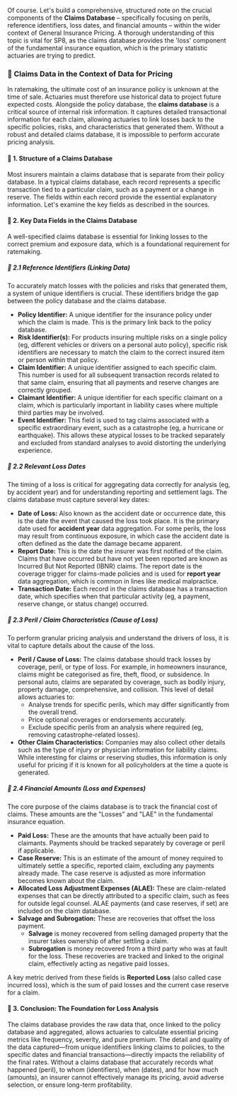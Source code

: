 Of course. Let's build a comprehensive, structured note on the crucial components of the **Claims Database** – specifically focusing on perils, reference identifiers, loss dates, and financial amounts – within the wider context of General Insurance Pricing. A thorough understanding of this topic is vital for SP8, as the claims database provides the 'loss' component of the fundamental insurance equation, which is the primary statistic actuaries are trying to predict.

### **📗 Claims Data in the Context of Data for Pricing**

In ratemaking, the ultimate cost of an insurance policy is unknown at the time of sale. Actuaries must therefore use historical data to project future expected costs. Alongside the policy database, the **claims database** is a critical source of internal risk information. It captures detailed transactional information for each claim, allowing actuaries to link losses back to the specific policies, risks, and characteristics that generated them. Without a robust and detailed claims database, it is impossible to perform accurate pricing analysis.

#### **🔹 1\. Structure of a Claims Database**

Most insurers maintain a claims database that is separate from their policy database. In a typical claims database, each record represents a specific transaction tied to a particular claim, such as a payment or a change in reserve. The fields within each record provide the essential explanatory information. Let's examine the key fields as described in the sources.

#### **🔹 2\. Key Data Fields in the Claims Database**

A well-specified claims database is essential for linking losses to the correct premium and exposure data, which is a foundational requirement for ratemaking.

##### **🔸 2.1 Reference Identifiers (Linking Data)**

To accurately match losses with the policies and risks that generated them, a system of unique identifiers is crucial. These identifiers bridge the gap between the policy database and the claims database.

* **Policy Identifier:** A unique identifier for the insurance policy under which the claim is made. This is the primary link back to the policy database.  
* **Risk Identifier(s):** For products insuring multiple risks on a single policy (eg, different vehicles or drivers on a personal auto policy), specific risk identifiers are necessary to match the claim to the correct insured item or person within that policy.  
* **Claim Identifier:** A unique identifier assigned to each specific claim. This number is used for all subsequent transaction records related to that same claim, ensuring that all payments and reserve changes are correctly grouped.  
* **Claimant Identifier:** A unique identifier for each specific claimant on a claim, which is particularly important in liability cases where multiple third parties may be involved.  
* **Event Identifier:** This field is used to tag claims associated with a specific extraordinary event, such as a catastrophe (eg, a hurricane or earthquake). This allows these atypical losses to be tracked separately and excluded from standard analyses to avoid distorting the underlying experience.

##### **🔸 2.2 Relevant Loss Dates**

The timing of a loss is critical for aggregating data correctly for analysis (eg, by accident year) and for understanding reporting and settlement lags. The claims database must capture several key dates:

* **Date of Loss:** Also known as the accident date or occurrence date, this is the date the event that caused the loss took place. It is the primary date used for **accident year** data aggregation. For some perils, the loss may result from continuous exposure, in which case the accident date is often defined as the date the damage became apparent.  
* **Report Date:** This is the date the insurer was first notified of the claim. Claims that have occurred but have not yet been reported are known as Incurred But Not Reported (IBNR) claims. The report date is the coverage trigger for claims-made policies and is used for **report year** data aggregation, which is common in lines like medical malpractice.  
* **Transaction Date:** Each record in the claims database has a transaction date, which specifies when that particular activity (eg, a payment, reserve change, or status change) occurred.

##### **🔸 2.3 Peril / Claim Characteristics (Cause of Loss)**

To perform granular pricing analysis and understand the drivers of loss, it is vital to capture details about the cause of the loss.

* **Peril / Cause of Loss:** The claims database should track losses by coverage, peril, or type of loss. For example, in homeowners insurance, claims might be categorised as fire, theft, flood, or subsidence. In personal auto, claims are separated by coverage, such as bodily injury, property damage, comprehensive, and collision. This level of detail allows actuaries to:  
  * Analyse trends for specific perils, which may differ significantly from the overall trend.  
  * Price optional coverages or endorsements accurately.  
  * Exclude specific perils from an analysis where required (eg, removing catastrophe-related losses).  
* **Other Claim Characteristics:** Companies may also collect other details such as the type of injury or physician information for liability claims. While interesting for claims or reserving studies, this information is only useful for pricing if it is known for all policyholders at the time a quote is generated.

##### **🔸 2.4 Financial Amounts (Loss and Expenses)**

The core purpose of the claims database is to track the financial cost of claims. These amounts are the "Losses" and "LAE" in the fundamental insurance equation.

* **Paid Loss:** These are the amounts that have actually been paid to claimants. Payments should be tracked separately by coverage or peril if applicable.  
* **Case Reserve:** This is an estimate of the amount of money required to ultimately settle a specific, reported claim, excluding any payments already made. The case reserve is adjusted as more information becomes known about the claim.  
* **Allocated Loss Adjustment Expenses (ALAE):** These are claim-related expenses that can be directly attributed to a specific claim, such as fees for outside legal counsel. ALAE payments (and case reserves, if set) are included on the claim database.  
* **Salvage and Subrogation:** These are recoveries that offset the loss payment.  
  * **Salvage** is money recovered from selling damaged property that the insurer takes ownership of after settling a claim.  
  * **Subrogation** is money recovered from a third party who was at fault for the loss. These recoveries are tracked and linked to the original claim, effectively acting as negative paid losses.

A key metric derived from these fields is **Reported Loss** (also called case incurred loss), which is the sum of paid losses and the current case reserve for a claim.

#### **🔹 3\. Conclusion: The Foundation for Loss Analysis**

The claims database provides the raw data that, once linked to the policy database and aggregated, allows actuaries to calculate essential pricing metrics like frequency, severity, and pure premium. The detail and quality of the data captured—from unique identifiers linking claims to policies, to the specific dates and financial transactions—directly impacts the reliability of the final rates. Without a claims database that accurately records what happened (peril), to whom (identifiers), when (dates), and for how much (amounts), an insurer cannot effectively manage its pricing, avoid adverse selection, or ensure long-term profitability.

